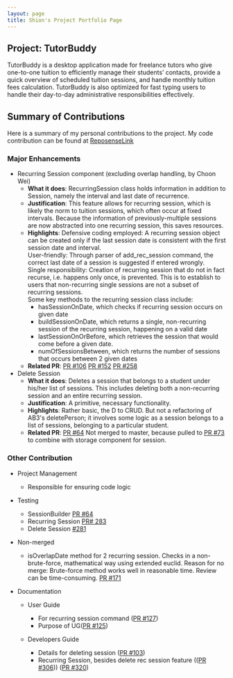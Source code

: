 ```yaml
---
layout: page
title: Shion's Project Portfolio Page
---
```


## Project: TutorBuddy

TutorBuddy is a desktop application made for freelance tutors who give one-to-one tuition to efficiently manage their students’ contacts,
provide a quick overview of scheduled tuition sessions, and handle monthly tuition fees calculation.
TutorBuddy is also optimized for fast typing users to handle their day-to-day administrative responsibilities effectively.

## Summary of Contributions

Here is a summary of my personal contributions to the project.
My code contribution can be found at [ReposenseLink](https://nus-cs2103-ay2021s2.github.io/tp-dashboard/?search=nowknowing&sort=groupTitle&sortWithin=title&since=&timeframe=commit&mergegroup=&groupSelect=groupByRepos&breakdown=false&tabOpen=true&tabType=authorship&tabAuthor=nowknowing&tabRepo=AY2021S2-CS2103T-T11-1%2Ftp%5Bmaster%5D&authorshipIsMergeGroup=false&authorshipFileTypes=docs~functional-code~test-code&authorshipIsBinaryFileTypeChecked=false)

### Major Enhancements
- Recurring Session component (excluding overlap handling, by Choon Wei)
    - **What it does**: RecurringSession class holds information in addition to Session, namely the interval and last date of recurrence.
    - **Justification**: This feature allows for recurring session, which is likely the norm to tuition sessions, which often occur at fixed intervals.
      Because the information of previously-multiple sessions are now abstracted into one recurring session, this saves resources.
    - **Highlights**:
      Defensive coding employed: A recurring session object can be created only if the last session date is consistent
      with the first session date and interval.<br>
      User-friendly: Through parser of add_rec_session command, the correct last date of a session is suggested if entered wrongly.<br>
      Single responsibility: Creation of recurring session that do not in fact recurse, i.e. happens only once, is prevented.
      This is to establish to users that non-recurring single sessions are not a subset of recurring sessions.<br>
      Some key methods to the recurring session class include:
      - hasSessionOnDate, which checks if recurring session occurs on given date
      - buildSessionOnDate, which returns a single, non-recurring session of the recurring session,
        happening on a valid date
      - lastSessionOnOrBefore, which retrieves the session that would come before a given date.
      - numOfSessionsBetween, which returns the number of sessions that occurs between 2 given dates
    - **Related PR**: [PR #106](https://github.com/AY2021S2-CS2103T-T11-1/tp/pull/106)
      [PR #152](https://github.com/AY2021S2-CS2103T-T11-1/tp/pull/152) 
      [PR #258](https://github.com/AY2021S2-CS2103T-T11-1/tp/pull/258) <br>
- Delete Session
    - **What it does**: Deletes a session that belongs to a student under his/her list of sessions.
      This includes deleting both a non-recurring session and an entire recurring session.
    - **Justification**: A primitive, necessary  functionality.
    - **Highlights**: Rather basic, the D to CRUD. But not a refactoring of AB3's deletePerson;
    it involves some logic as a session belongs to a list of sessions, belonging to a particular student.
    - **Related PR**: [PR #64](https://github.com/AY2021S2-CS2103T-T11-1/tp/pull/64)
    Not merged to master, because pulled to [PR #73](https://github.com/AY2021S2-CS2103T-T11-1/tp/pull/73) to combine with storage component for session.

### Other Contribution
- Project Management
    - Responsible for ensuring code logic
- Testing
    - SessionBuilder [PR #64](https://github.com/AY2021S2-CS2103T-T11-1/tp/pull/64/)
    - Recurring Session [PR# 283](https://github.com/AY2021S2-CS2103T-T11-1/tp/pull/283)
    - Delete Session [#281](https://github.com/AY2021S2-CS2103T-T11-1/tp/pull/281)
    
- Non-merged
    - isOverlapDate method for 2 recurring session. Checks in a non-brute-force, mathematical way using extended euclid.
    Reason for no merge: Brute-force method works well in reasonable time. Review can be time-consuming.
    [PR #171](https://github.com/AY2021S2-CS2103T-T11-1/tp/pull/171)

- Documentation
    - User Guide
        - For recurring session command ([PR #127](https://github.com/AY2021S2-CS2103T-T11-1/tp/pull/127))
        - Purpose of UG([PR #125](https://github.com/AY2021S2-CS2103T-T11-1/tp/pull/125/files))
        
    - Developers Guide
        - Details for deleting session ([PR #103](https://github.com/AY2021S2-CS2103T-T11-1/tp/pull/103))
        - Recurring Session, besides delete rec session feature (([PR #306](https://github.com/AY2021S2-CS2103T-T11-1/tp/pull/306)))
          ([PR #320](https://github.com/AY2021S2-CS2103T-T11-1/tp/pull/320))